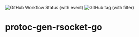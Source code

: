 ![GitHub Workflow Status (with event)](https://img.shields.io/github/actions/workflow/status/ngyewch/protoc-gen-rsocket-go/build.yml)
![GitHub tag (with filter)](https://img.shields.io/github/v/tag/ngyewch/protoc-gen-rsocket-go)

# protoc-gen-rsocket-go

